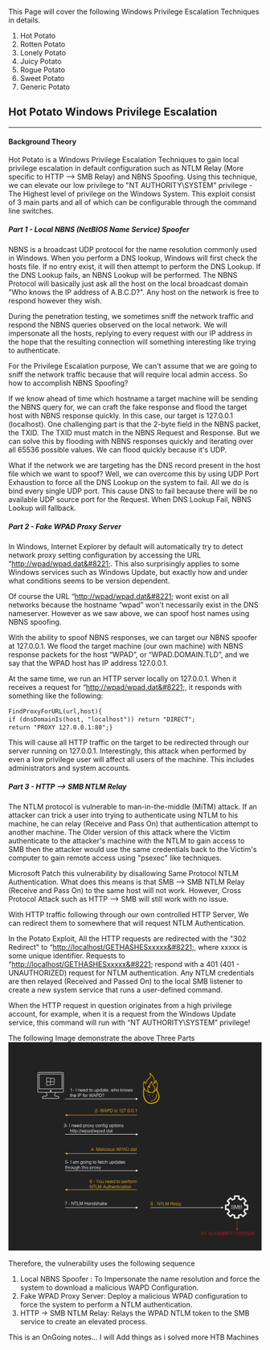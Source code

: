 This Page will cover the following Windows Privilege Escalation Techniques in details.
1. Hot Potato
2. Rotten Potato
3. Lonely Potato
4. Juicy Potato
5. Rogue Potato
6. Sweet Potato
7. Generic Potato

## Hot Potato Windows Privilege Escalation
---
#### Background Theory

Hot Potato is a Windows Privilege Escalation Techniques to gain local privilege escalation in default configuration such as NTLM Relay (More specific to HTTP --> SMB Relay) and NBNS Spoofing. Using this technique, we can elevate our low privilege to "NT AUTHORITY\SYSTEM" privilege - The Highest level of privilege on the Windows System. This exploit consist of 3 main parts and all of which can be configurable through the command line switches.

##### Part 1 - Local NBNS (NetBIOS Name Service) Spoofer

NBNS is a broadcast UDP protocol for the name resolution commonly used in Windows. When you perform a DNS lookup, Windows will first check the hosts file. If no entry exist, it will then attempt to perform the DNS Lookup. If the DNS Lookup fails, an NBNS Lookup will be performed. The NBNS Protocol will basically just ask all the host on the local broadcast domain "Who knows the IP address of A.B.C.D?". Any host on the network is free to respond however they wish.

During the penetration testing, we sometimes sniff the network traffic and respond the NBNS queries observed on the local network. We will impersonate all the hosts, replying to every request with our IP address in the hope that the resulting connection will something interesting like trying to authenticate.

For the Privilege Escalation purpose, We can't assume that we are going to sniff the network traffic because that will require local admin access. So how to accomplish NBNS Spoofing?

If we know ahead of time which hostname a target machine will be sending the NBNS query for, we can craft the fake response and flood the target host with NBNS response quickly. In this case, our target is 127.0.0.1 (localhost). One challenging part is that the 2-byte field in the NBNS packet, the TXID. The TXID must match in the NBNS Request and Response. But we can solve this by flooding with NBNS responses quickly and iterating over all 65536 possible values. We can flood quickly because it's UDP. 

What if the network we are targeting has the DNS record present in the host file which we want to spoof? Well, we can overcome this by using UDP Port Exhaustion to force all the DNS Lookup on the system to fail. All we do is bind every single UDP port. This cause DNS to fail because there will be no available UDP source port for the Request. When DNS Lookup Fail, NBNS Lookup will fallback.

##### Part 2 - Fake WPAD Proxy Server

In Windows, Internet Explorer by default will automatically try to detect network proxy setting configuration by accessing the URL “[http://wpad/wpad.dat&#8221](http://wpad/wpad.dat&#8221);. This also surprisingly applies to some Windows services such as Windows Update, but exactly how and under what conditions seems to be version dependent.

Of course the URL “[http://wpad/wpad.dat&#8221](http://wpad/wpad.dat&#8221); wont exist on all networks because the hostname “wpad” won't necessarily exist in the DNS nameserver. However as we saw above, we can spoof host names using NBNS spoofing.

With the ability to spoof NBNS responses, we can target our NBNS spoofer at 127.0.0.1. We flood the target machine (our own machine) with NBNS response packets for the host “WPAD”, or “WPAD.DOMAIN.TLD”, and we say that the WPAD host has IP address 127.0.0.1.

At the same time, we run an HTTP server locally on 127.0.0.1. When it receives a request for “[http://wpad/wpad.dat&#8221](http://wpad/wpad.dat&#8221);, it responds with something like the following:
```
FindProxyForURL(url,host){
if (dnsDomainIs(host, "localhost")) return "DIRECT";
return "PROXY 127.0.0.1:80";}
```
This will cause all HTTP traffic on the target to be redirected through our server running on 127.0.0.1. Interestingly, this attack when performed by even a low privilege user will affect all users of the machine. This includes administrators and system accounts.

##### Part 3 - HTTP --> SMB NTLM Relay

The NTLM protocol is vulnerable to man-in-the-middle (MiTM) attack. If an attacker can trick a user into trying to authenticate using NTLM to his machine, he can relay (Receive and Pass On) that authentication attempt to another machine. The Older version of this attack where the Victim authenticate to the attacker's machine with the NTLM to gain access to SMB then the attacker would use the same credentials back to the Victim's computer to gain remote access using "psexec" like techniques.

Microsoft Patch this vulnerability by disallowing Same Protocol NTLM Authentication. What does this means is that  SMB --> SMB NTLM Relay (Receive and Pass On) to the same host will not work. However, Cross Protocol Attack such as HTTP --> SMB will still work with no issue.

With HTTP traffic following through our own controlled HTTP Server, We can redirect them to somewhere that will request NTLM Authentication.

In the Potato Exploit, All the HTTP requests are redirected with the "302 Redirect" to “[http://localhost/GETHASHESxxxxx&#8221](http://localhost/GETHASHESxxxxx&#8221);, where xxxxx is some unique identifier. Requests to “[http://localhost/GETHASHESxxxxx&#8221](http://localhost/GETHASHESxxxxx&#8221); respond with a 401 (401 - UNAUTHORIZED) request for NTLM authentication. Any NTLM credentials are then relayed (Received and Passed On) to the local SMB listener to create a new system service that runs a user-defined command.

When the HTTP request in question originates from a high privilege account, for example, when it is a request from the Windows Update service, this command will run with “NT AUTHORITY\SYSTEM” privilege!

The following Image demonstrate the above Three Parts
![](../Diagram_1.png)

Therefore, the vulnerability uses the following sequence
1. Local NBNS Spoofer : To Impersonate the name resolution and force the system to download a malicious WAPD Configuration.
2. Fake WPAD Proxy Server: Deploy a malicious WPAD configuration to force the system to perform a NTLM authentication.
3. HTTP -> SMB NTLM Relay: Relays the WPAD NTLM token to the SMB service to create an elevated process.

This is an OnGoing notes... I will Add things as i solved more HTB Machines